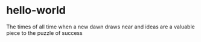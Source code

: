 # hello-world
The times of all time when a new dawn draws near and ideas are a valuable piece to the puzzle of success
